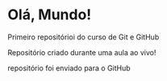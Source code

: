 # Olá, Mundo!
Primeiro repositórioi do curso de Git e GitHub

Repositório criado durante uma aula ao vivo!

repositório foi enviado para o GitHub
